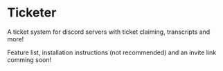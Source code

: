 # Ticketer
A ticket system for discord servers with ticket claiming, transcripts and more!

Feature list, installation instructions (not recommended) and an invite link comming soon!
